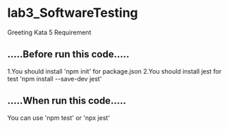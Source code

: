 # lab3_SoftwareTesting
Greeting Kata 5 Requirement 

 ## .....Before run this code.....
1.You should install 'npm init' for package.json
2.You should install jest for test 'npm install --save-dev jest'

 ## .....When run this code.....
You can use 'npm test' or 'npx jest'


